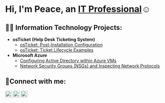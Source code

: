 <h1>Hi, I'm Peace, an <a href="https://linkedin.com/in/Josh">IT Professional</a>☺</h1>

<h2>👨‍💻 Information Technology Projects:</h2>

- <b>osTicket (Help Desk Ticketing System)</b>
  - [osTicket: Post-Installation Configuration](https://github.com/peacefabowale/post-install-config)
  - [osTicket: Ticket Lifecycle Examples](https://github.com/peacefabowale/ticket-lifecycle)
- <b>Microsoft Azure</b>
  - [Configuring Active Directory within Azure VMs](https://github.com/peacefabowale/configure-ad)
  - [Network Security Groups (NSGs) and Inspecting Network Protocols](https://github.com/peacefabowale/azure-network-protocols)

<h2>🤳Connect with me:</h2>

[<img align="left" alt="Josh | Twitter" width="22px" src="https://cdn.jsdelivr.net/npm/simple-icons@v3/icons/twitter.svg" />][twitter]
[<img align="left" alt="Josh | LinkedIn" width="22px" src="https://cdn.jsdelivr.net/npm/simple-icons@v3/icons/linkedin.svg" />][linkedin]
[<img align="left" alt="Josh | Instagram" width="22px" src="https://cdn.jsdelivr.net/npm/simple-icons@v3/icons/instagram.svg" />][instagram]

[twitter]: https://twitter.com/Josh
[instagram]: https://www.instagram.com/itz_ola_Peace
[linkedin]: https://linkedin.com/in/Josh
